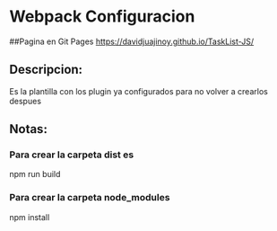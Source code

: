 # Webpack Configuracion
##Pagina en Git Pages
https://davidjuajinoy.github.io/TaskList-JS/

## Descripcion:

Es la plantilla con los plugin ya configurados para no volver a crearlos despues

## Notas:

### Para crear la carpeta dist es 
npm run build

### Para crear la carpeta node_modules
npm install
